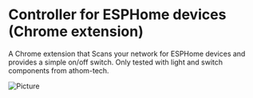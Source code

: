 # Controller for ESPHome devices (Chrome extension)

A Chrome extension that Scans your network for ESPHome devices and provides a simple on/off switch. 
Only tested with light and switch components from athom-tech. 

![Picture](https://github.com/Bullhoff/chrome-controller-for-esphome/blob/main/data/picture.png)